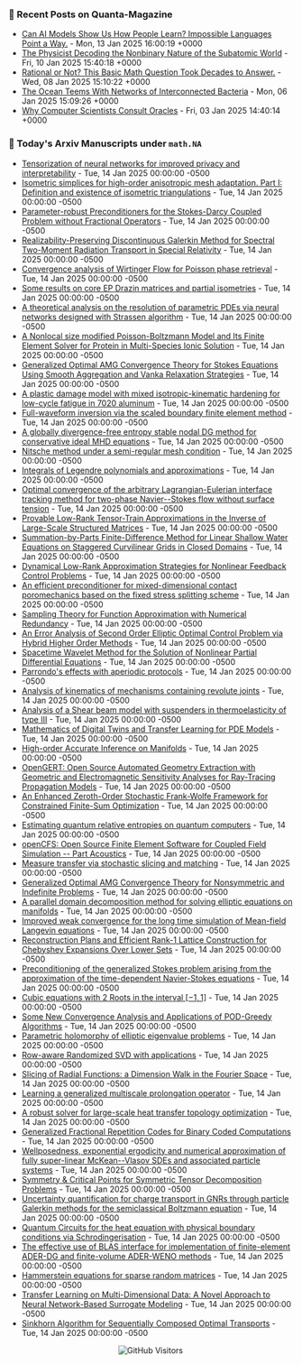 ### 📝 Recent Posts on Quanta-Magazine
<!-- quanta starts -->
* <a href="https://www.quantamagazine.org/can-ai-models-show-us-how-people-learn-impossible-languages-point-a-way-20250113/">Can AI Models Show Us How People Learn? Impossible Languages Point a Way.</a> - Mon, 13 Jan 2025 16:00:19 +0000
* <a href="https://www.quantamagazine.org/the-physicist-decoding-the-nonbinary-nature-of-the-subatomic-world-20250110/">The Physicist Decoding the Nonbinary Nature of the Subatomic World</a> - Fri, 10 Jan 2025 15:40:18 +0000
* <a href="https://www.quantamagazine.org/rational-or-not-this-basic-math-question-took-decades-to-answer-20250108/">Rational or Not? This Basic Math Question Took Decades to Answer.</a> - Wed, 08 Jan 2025 15:10:22 +0000
* <a href="https://www.quantamagazine.org/the-ocean-teems-with-networks-of-interconnected-bacteria-20250106/">The Ocean Teems With Networks of Interconnected Bacteria</a> - Mon, 06 Jan 2025 15:09:26 +0000
* <a href="https://www.quantamagazine.org/why-computer-scientists-consult-oracles-20250103/">Why Computer Scientists Consult Oracles</a> - Fri, 03 Jan 2025 14:40:14 +0000
<!-- quanta ends -->


### 📝 Today's Arxiv Manuscripts under ``math.NA``
<!-- arxiv-math-na starts -->
* <a href="https://arxiv.org/abs/2501.06300">Tensorization of neural networks for improved privacy and interpretability</a> - Tue, 14 Jan 2025 00:00:00 -0500
* <a href="https://arxiv.org/abs/2501.06328">Isometric simplices for high-order anisotropic mesh adaptation. Part I: Definition and existence of isometric triangulations</a> - Tue, 14 Jan 2025 00:00:00 -0500
* <a href="https://arxiv.org/abs/2501.06369">Parameter-robust Preconditioners for the Stokes-Darcy Coupled Problem without Fractional Operators</a> - Tue, 14 Jan 2025 00:00:00 -0500
* <a href="https://arxiv.org/abs/2501.06388">Realizability-Preserving Discontinuous Galerkin Method for Spectral Two-Moment Radiation Transport in Special Relativity</a> - Tue, 14 Jan 2025 00:00:00 -0500
* <a href="https://arxiv.org/abs/2501.06402">Convergence analysis of Wirtinger Flow for Poisson phase retrieval</a> - Tue, 14 Jan 2025 00:00:00 -0500
* <a href="https://arxiv.org/abs/2501.06520">Some results on core EP Drazin matrices and partial isometries</a> - Tue, 14 Jan 2025 00:00:00 -0500
* <a href="https://arxiv.org/abs/2501.06539">A theoretical analysis on the resolution of parametric PDEs via neural networks designed with Strassen algorithm</a> - Tue, 14 Jan 2025 00:00:00 -0500
* <a href="https://arxiv.org/abs/2501.06615">A Nonlocal size modified Poisson-Boltzmann Model and Its Finite Element Solver for Protein in Multi-Species Ionic Solution</a> - Tue, 14 Jan 2025 00:00:00 -0500
* <a href="https://arxiv.org/abs/2501.06621">Generalized Optimal AMG Convergence Theory for Stokes Equations Using Smooth Aggregation and Vanka Relaxation Strategies</a> - Tue, 14 Jan 2025 00:00:00 -0500
* <a href="https://arxiv.org/abs/2501.06745">A plastic damage model with mixed isotropic-kinematic hardening for low-cycle fatigue in 7020 aluminum</a> - Tue, 14 Jan 2025 00:00:00 -0500
* <a href="https://arxiv.org/abs/2501.06748">Full-waveform inversion via the scaled boundary finite element method</a> - Tue, 14 Jan 2025 00:00:00 -0500
* <a href="https://arxiv.org/abs/2501.06815">A globally divergence-free entropy stable nodal DG method for conservative ideal MHD equations</a> - Tue, 14 Jan 2025 00:00:00 -0500
* <a href="https://arxiv.org/abs/2501.06824">Nitsche method under a semi-regular mesh condition</a> - Tue, 14 Jan 2025 00:00:00 -0500
* <a href="https://arxiv.org/abs/2501.06886">Integrals of Legendre polynomials and approximations</a> - Tue, 14 Jan 2025 00:00:00 -0500
* <a href="https://arxiv.org/abs/2501.07117">Optimal convergence of the arbitrary Lagrangian-Eulerian interface tracking method for two-phase Navier--Stokes flow without surface tension</a> - Tue, 14 Jan 2025 00:00:00 -0500
* <a href="https://arxiv.org/abs/2501.07210">Provable Low-Rank Tensor-Train Approximations in the Inverse of Large-Scale Structured Matrices</a> - Tue, 14 Jan 2025 00:00:00 -0500
* <a href="https://arxiv.org/abs/2501.07323">Summation-by-Parts Finite-Difference Method for Linear Shallow Water Equations on Staggered Curvilinear Grids in Closed Domains</a> - Tue, 14 Jan 2025 00:00:00 -0500
* <a href="https://arxiv.org/abs/2501.07439">Dynamical Low-Rank Approximation Strategies for Nonlinear Feedback Control Problems</a> - Tue, 14 Jan 2025 00:00:00 -0500
* <a href="https://arxiv.org/abs/2501.07441">An efficient preconditioner for mixed-dimensional contact poromechanics based on the fixed stress splitting scheme</a> - Tue, 14 Jan 2025 00:00:00 -0500
* <a href="https://arxiv.org/abs/2501.07470">Sampling Theory for Function Approximation with Numerical Redundancy</a> - Tue, 14 Jan 2025 00:00:00 -0500
* <a href="https://arxiv.org/abs/2501.07505">An Error Analysis of Second Order Elliptic Optimal Control Problem via Hybrid Higher Order Methods</a> - Tue, 14 Jan 2025 00:00:00 -0500
* <a href="https://arxiv.org/abs/2501.07547">Spacetime Wavelet Method for the Solution of Nonlinear Partial Differential Equations</a> - Tue, 14 Jan 2025 00:00:00 -0500
* <a href="https://arxiv.org/abs/2410.02987">Parrondo's effects with aperiodic protocols</a> - Tue, 14 Jan 2025 00:00:00 -0500
* <a href="https://arxiv.org/abs/2501.06217">Analysis of kinematics of mechanisms containing revolute joints</a> - Tue, 14 Jan 2025 00:00:00 -0500
* <a href="https://arxiv.org/abs/2501.06373">Analysis of a Shear beam model with suspenders in thermoelasticity of type III</a> - Tue, 14 Jan 2025 00:00:00 -0500
* <a href="https://arxiv.org/abs/2501.06400">Mathematics of Digital Twins and Transfer Learning for PDE Models</a> - Tue, 14 Jan 2025 00:00:00 -0500
* <a href="https://arxiv.org/abs/2501.06652">High-order Accurate Inference on Manifolds</a> - Tue, 14 Jan 2025 00:00:00 -0500
* <a href="https://arxiv.org/abs/2501.06945">OpenGERT: Open Source Automated Geometry Extraction with Geometric and Electromagnetic Sensitivity Analyses for Ray-Tracing Propagation Models</a> - Tue, 14 Jan 2025 00:00:00 -0500
* <a href="https://arxiv.org/abs/2501.07201">An Enhanced Zeroth-Order Stochastic Frank-Wolfe Framework for Constrained Finite-Sum Optimization</a> - Tue, 14 Jan 2025 00:00:00 -0500
* <a href="https://arxiv.org/abs/2501.07292">Estimating quantum relative entropies on quantum computers</a> - Tue, 14 Jan 2025 00:00:00 -0500
* <a href="https://arxiv.org/abs/2207.04443">openCFS: Open Source Finite Element Software for Coupled Field Simulation -- Part Acoustics</a> - Tue, 14 Jan 2025 00:00:00 -0500
* <a href="https://arxiv.org/abs/2307.05705">Measure transfer via stochastic slicing and matching</a> - Tue, 14 Jan 2025 00:00:00 -0500
* <a href="https://arxiv.org/abs/2401.11146">Generalized Optimal AMG Convergence Theory for Nonsymmetric and Indefinite Problems</a> - Tue, 14 Jan 2025 00:00:00 -0500
* <a href="https://arxiv.org/abs/2402.00364">A parallel domain decomposition method for solving elliptic equations on manifolds</a> - Tue, 14 Jan 2025 00:00:00 -0500
* <a href="https://arxiv.org/abs/2405.01346">Improved weak convergence for the long time simulation of Mean-field Langevin equations</a> - Tue, 14 Jan 2025 00:00:00 -0500
* <a href="https://arxiv.org/abs/2406.10145">Reconstruction Plans and Efficient Rank-1 Lattice Construction for Chebyshev Expansions Over Lower Sets</a> - Tue, 14 Jan 2025 00:00:00 -0500
* <a href="https://arxiv.org/abs/2407.01783">Preconditioning of the generalized Stokes problem arising from the approximation of the time-dependent Navier-Stokes equations</a> - Tue, 14 Jan 2025 00:00:00 -0500
* <a href="https://arxiv.org/abs/2407.01827">Cubic equations with 2 Roots in the interval $[-1, 1]$</a> - Tue, 14 Jan 2025 00:00:00 -0500
* <a href="https://arxiv.org/abs/2407.09933">Some New Convergence Analysis and Applications of POD-Greedy Algorithms</a> - Tue, 14 Jan 2025 00:00:00 -0500
* <a href="https://arxiv.org/abs/2408.01227">Parametric holomorphy of elliptic eigenvalue problems</a> - Tue, 14 Jan 2025 00:00:00 -0500
* <a href="https://arxiv.org/abs/2408.04503">Row-aware Randomized SVD with applications</a> - Tue, 14 Jan 2025 00:00:00 -0500
* <a href="https://arxiv.org/abs/2408.11612">Slicing of Radial Functions: a Dimension Walk in the Fourier Space</a> - Tue, 14 Jan 2025 00:00:00 -0500
* <a href="https://arxiv.org/abs/2410.06832">Learning a generalized multiscale prolongation operator</a> - Tue, 14 Jan 2025 00:00:00 -0500
* <a href="https://arxiv.org/abs/2410.06850">A robust solver for large-scale heat transfer topology optimization</a> - Tue, 14 Jan 2025 00:00:00 -0500
* <a href="https://arxiv.org/abs/2109.10484">Generalized Fractional Repetition Codes for Binary Coded Computations</a> - Tue, 14 Jan 2025 00:00:00 -0500
* <a href="https://arxiv.org/abs/2302.05133">Wellposedness, exponential ergodicity and numerical approximation of fully super-linear McKean--Vlasov SDEs and associated particle systems</a> - Tue, 14 Jan 2025 00:00:00 -0500
* <a href="https://arxiv.org/abs/2306.07886">Symmetry & Critical Points for Symmetric Tensor Decomposition Problems</a> - Tue, 14 Jan 2025 00:00:00 -0500
* <a href="https://arxiv.org/abs/2404.19602">Uncertainty quantification for charge transport in GNRs through particle Galerkin methods for the semiclassical Boltzmann equation</a> - Tue, 14 Jan 2025 00:00:00 -0500
* <a href="https://arxiv.org/abs/2407.15895">Quantum Circuits for the heat equation with physical boundary conditions via Schrodingerisation</a> - Tue, 14 Jan 2025 00:00:00 -0500
* <a href="https://arxiv.org/abs/2409.12483">The effective use of BLAS interface for implementation of finite-element ADER-DG and finite-volume ADER-WENO methods</a> - Tue, 14 Jan 2025 00:00:00 -0500
* <a href="https://arxiv.org/abs/2410.00355">Hammerstein equations for sparse random matrices</a> - Tue, 14 Jan 2025 00:00:00 -0500
* <a href="https://arxiv.org/abs/2410.12241">Transfer Learning on Multi-Dimensional Data: A Novel Approach to Neural Network-Based Surrogate Modeling</a> - Tue, 14 Jan 2025 00:00:00 -0500
* <a href="https://arxiv.org/abs/2412.03120">Sinkhorn Algorithm for Sequentially Composed Optimal Transports</a> - Tue, 14 Jan 2025 00:00:00 -0500
<!-- arxiv-math-na ends -->

<div align="center">
  
![GitHub Visitors](https://api.visitorbadge.io/api/visitors?path=https%3A%2F%2Fgithub.com%2Flowrank&label=profile%20views&labelColor=%231e1e2e&countColor=%23cba6f7)



</div>
